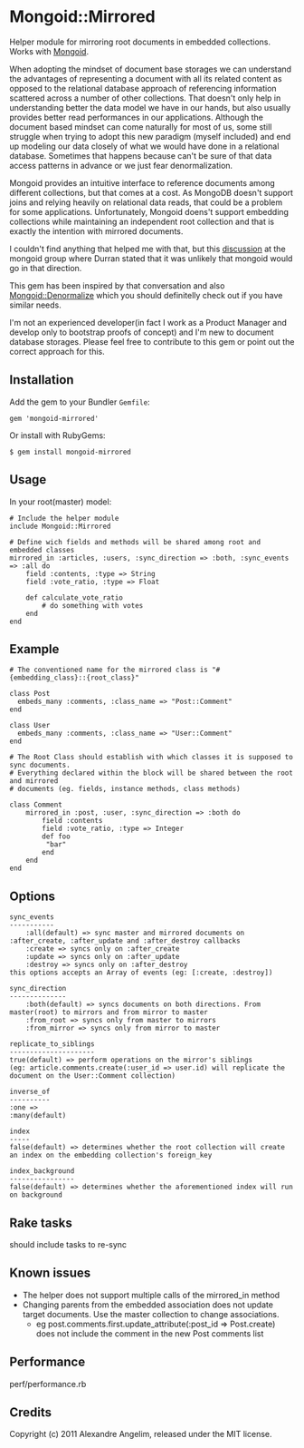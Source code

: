 Mongoid::Mirrored
====================

Helper module for mirroring root documents in embedded collections. Works with [Mongoid](https://github.com/mongoid/mongoid). 

When adopting the mindset of document base storages we can understand the advantages of representing a document with all its related content as opposed to the relational database approach of referencing information scattered across a number of other collections. That doesn't only help in understanding better the data model we have in our hands, but also usually provides better read performances in our applications. Although the document based mindset can come naturally for most of us, some still struggle when trying to adopt this new paradigm (myself included) and end up modeling our data closely of what we would have done in a relational database. Sometimes that happens because can't be sure of that data access patterns in advance or we just fear denormalization. 

Mongoid provides an intuitive interface to reference documents among different collections, but that comes at a cost. As MongoDB doesn't support joins and relying heavily on relational data reads, that could be a problem for some applications. Unfortunately, Mongoid doens't support embedding collections while maintaining an independent root collection and that is exactly the intention with mirrored documents.  

I couldn't find anything that helped me with that, but this [discussion](http://groups.google.com/group/mongoid/browse_thread/thread/b5e2bccf77457043) at the mongoid group where Durran stated that it was unlikely that mongoid would go in that direction. 

This gem has been inspired by that conversation and also [Mongoid::Denormalize](https://github.com/logandk/mongoid_denormalize) which you should definitelly check out if you have similar needs.

I'm not an experienced developer(in fact I work as a Product Manager and develop only to bootstrap proofs of concept) and I'm new to document database storages. Please feel free to contribute to this gem or point out the correct approach for this.

Installation
------------

Add the gem to your Bundler `Gemfile`:

    gem 'mongoid-mirrored'

Or install with RubyGems:

    $ gem install mongoid-mirrored


Usage
-----

In your root(master) model:

	# Include the helper module
	include Mongoid::Mirrored

	# Define wich fields and methods will be shared among root and embedded classes
	mirrored_in :articles, :users, :sync_direction => :both, :sync_events => :all do
		field :contents, :type => String
		field :vote_ratio, :type => Float
	
		def calculate_vote_ratio
			# do something with votes
		end
	end
    

Example
-------

	# The conventioned name for the mirrored class is "#{embedding_class}::{root_class}"

	class Post
	  embeds_many :comments, :class_name => "Post::Comment"
	end

	class User
	  embeds_many :comments, :class_name => "User::Comment"
	end

	# The Root Class should establish with which classes it is supposed to sync documents.
	# Everything declared within the block will be shared between the root and mirrored 
	# documents (eg. fields, instance methods, class methods)

	class Comment
		mirrored_in :post, :user, :sync_direction => :both do
			field :contents
			field :vote_ratio, :type => Integer
			def	foo
			 "bar"
			end
		end
	end

Options
-------
	
	sync_events
	-----------
		:all(default) => sync master and mirrored documents on :after_create, :after_update and :after_destroy callbacks
		:create => syncs only on :after_create
		:update => syncs only on :after_update
		:destroy => syncs only on :after_destroy
	this options accepts an Array of events (eg: [:create, :destroy])	
	
	sync_direction
	--------------
		:both(default) => syncs documents on both directions. From master(root) to mirrors and from mirror to master
		:from_root => syncs only from master to mirrors
		:from_mirror => syncs only from mirror to master
		
	replicate_to_siblings
	---------------------
	true(default) => perform operations on the mirror's siblings 
	(eg: article.comments.create(:user_id => user.id) will replicate the document on the User::Comment collection)

	inverse_of
	----------
	:one => 
	:many(default)
	
	index
	-----
	false(default) => determines whether the root collection will create an index on the embedding collection's foreign_key
	
	index_background
	----------------
	false(default) => determines whether the aforementioned index will run on background
	
	
Rake tasks
----------

should include tasks to re-sync


Known issues
------------

- The helper does not support multiple calls of the mirrored_in method
- Changing parents from the embedded association does not update target documents. Use the master collection to change associations.
	- eg post.comments.first.update_attribute(:post_id => Post.create) does not include the comment in the new Post comments list

Performance
------------

perf/performance.rb

Credits
-------

Copyright (c) 2011 Alexandre Angelim, released under the MIT license.